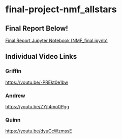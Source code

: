 # final-project-nmf_allstars
## Final Report Below!
[Final Report Jupyter Notebook (NMF_final.ipynb)](https://github.com/QColeman97/NMF-All-Stars/blob/master/NMF_final.ipynb)

## Individual Video Links
### Griffin 
https://youtu.be/-PREkt0e1bw

### Andrew
https://youtu.be/ZYjI4mo0Pgg

### Quinn
https://youtu.be/dyuCcWzmssE
